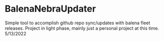 # BalenaNebraUpdater
Simple tool to accomplish github repo sync/updates with balena fleet releases. Project in light phase, mainly just a personal project at this time. 5/13/2022